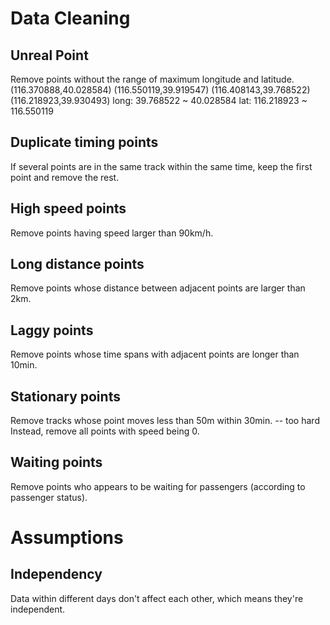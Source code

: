 # Data Cleaning
## Unreal Point
Remove points without the range of maximum longitude and latitude.
(116.370888,40.028584) (116.550119,39.919547) (116.408143,39.768522)
(116.218923,39.930493)
long: 39.768522 ~ 40.028584
lat: 116.218923 ~ 116.550119
## Duplicate timing points
If several points are in the same track within the same time, keep the first
point and remove the rest.
## High speed points
Remove points having speed larger than 90km/h.
## Long distance points
Remove points whose distance between adjacent points are larger than 2km.
## Laggy points
Remove points whose time spans with adjacent points are longer than 10min.
## Stationary points
Remove tracks whose point moves less than 50m within 30min. -- too hard
Instead, remove all points with speed being 0.
## Waiting points
Remove points who appears to be waiting for passengers (according to passenger
status).

# Assumptions
## Independency
Data within different days don't affect each other, which means they're
independent.

